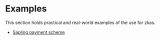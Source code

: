 # Examples

This section holds practical and real-world examples of the use for
zkas.

- [Sapling payment scheme](examples/sapling.md)
